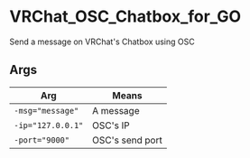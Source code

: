 # VRChat_OSC_Chatbox_for_GO
Send a message on VRChat's Chatbox using OSC
## Args
| Arg  | Means |
| ------------- | ------------- |
| `-msg="message"`  | A message  |
| `-ip="127.0.0.1"`  | OSC's IP  |
| `-port="9000"`  | OSC's send port |
